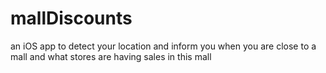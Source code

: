 # mallDiscounts
an iOS app to detect your location and inform you when you are close to a mall and what stores are having sales in this mall
